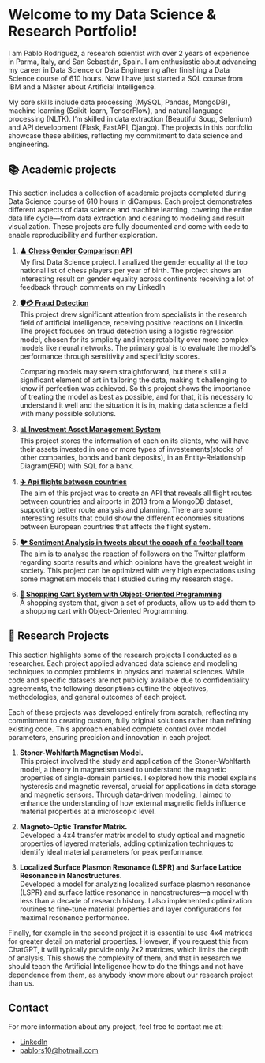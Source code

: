 # Welcome to my Data Science & Research Portfolio!

I am Pablo Rodríguez, a research scientist with over 2 years of experience in Parma, Italy, and San Sebastián, Spain. I am enthusiastic about advancing my career in Data Science or Data Engineering after finishing a Data Science course of 610 hours. Now I have just started a SQL course from IBM and a Máster about Artificial Intelligence.

My core skills include data processing (MySQL, Pandas, MongoDB), machine learning (Scikit-learn, TensorFlow), and natural language processing (NLTK). I’m skilled in data extraction (Beautiful Soup, Selenium) and API development (Flask, FastAPI, Django). The projects in this portfolio showcase these abilities, reflecting my commitment to data science and engineering.

## 📚 Academic projects

This section includes a collection of academic projects completed during Data Science course of 610 hours in diCampus. Each project demonstrates different aspects of data science and machine learning, covering the entire data life cycle—from data extraction and cleaning to modeling and result visualization. These projects are fully documented and come with code to enable reproducibility and further exploration.

1. [**♟️ Chess Gender Comparison API**](https://github.com/tu-usuario/chess-gender-comparison-api)  
   My first Data Science project. I analized the gender equality at the top national list of chess players per year of birth. The project shows an interesting result on gender equality across continents receiving a lot of feedback through comments on my LinkedIn

2. [**🛡️💳 Fraud Detection**](https://github.com/lPablin/Pablo-Portfolio/tree/main/Fraud_cases)  
   This project drew significant attention from specialists in the research field of artificial intelligence, receiving positive reactions on LinkedIn. The project focuses on fraud detection using a logistic regression model, chosen for its simplicity and interpretability over more complex models like neural networks. The primary goal is to evaluate the model's performance through sensitivity and specificity scores.

   Comparing models may seem straightforward, but there's still a significant element of art in tailoring the data, making it challenging to know if perfection was achieved. So this project shows the importance of treating the model as best as possible, and for that, it is necessary to understand it well and the situation it is in, making data science a field with many possible solutions.
   
4. [**📊 Investment Asset Management System**](https://github.com/lPablin/Pablo-Portfolio/tree/main/SQL_Table_for_bank)  
   This project stores the information of each on its clients, who will have their assets invested in one or more types of investements(stocks of other companies, bonds and bank deposits), in an Entity-Relationship Diagram(ERD) with SQL for a bank.

5. [**✈️ Api flights between countries**](https://github.com/lPablin/Pablo-Portfolio/tree/main/Api_openflights)  
   The aim of this project was to create an API that reveals all flight routes between countries and airports in 2013 from a MongoDB dataset, supporting better route analysis and planning. There are some interesting results that could show the different economies situations between European countries that affects the flight system.

6. [**🐦 Sentiment Analysis in tweets about the coach of a football team**](https://github.com/lPablin/Pablo-Portfolio/tree/main/Sentiment_analysis_coaches)  
   The aim is to analyse the reaction of followers on the Twitter platform regarding sports results and which opinions have the greatest weight in society. This project can be optimized with very high expectations using some magnetism models that I studied during my research stage.

7. [**🛒 Shopping Cart System with Object-Oriented Programming**](https://github.com/lPablin/Pablo-Portfolio/tree/main/Shopping_cart)  
    A shopping system that, given a set of products, allow us to add them to a shopping cart with Object-Oriented Programming.


 
## 🧪 Research Projects

This section highlights some of the research projects I conducted as a researcher. Each project applied advanced data science and modeling techniques to complex problems in physics and material sciences. While code and specific datasets are not publicly available due to confidentiality agreements, the following descriptions outline the objectives, methodologies, and general outcomes of each project.

Each of these projects was developed entirely from scratch, reflecting my commitment to creating custom, fully original solutions rather than refining existing code. This approach enabled complete control over model parameters, ensuring precision and innovation in each project. 

1. **Stoner-Wohlfarth Magnetism Model.**  
   This project involved the study and application of the Stoner-Wohlfarth model, a theory in magnetism used to understand the magnetic properties of single-domain particles. I explored how this model explains hysteresis and magnetic reversal, crucial for applications in data storage and magnetic sensors. Through data-driven modeling, I aimed to enhance the understanding of how external magnetic fields influence material properties at a microscopic level.

2. **Magneto-Optic Transfer Matrix.**  
   Developed a 4x4 transfer matrix model to study optical and magnetic properties of layered materials, adding optimization techniques to identify ideal material parameters for peak performance.
   
3. **Localized Surface Plasmon Resonance (LSPR) and Surface Lattice Resonance in Nanostructures.**  
   Developed a model for analyzing localized surface plasmon resonance (LSPR) and surface lattice resonance in nanostructures—a model with less than a decade of research history. I also implemented optimization routines to fine-tune material properties and layer configurations for maximal resonance performance.


Finally, for example in the second project it is essential to use 4x4 matrices for greater detail on material properties. However, if you request this from ChatGPT, it will typically provide only 2x2 matrices, which limits the depth of analysis. This shows the complexity of them, and that in research we should teach the Artificial Intelligence how to do the things and not have dependence from them, as anybody know more about our research project than us.

## Contact

For more information about any project, feel free to contact me at:
- [LinkedIn](https://www.linkedin.com/in/pablo-rodr%C3%ADguez-su%C3%A1rez-/)
- [pablors10@hotmail.com](pablors10@hotmail.com)


